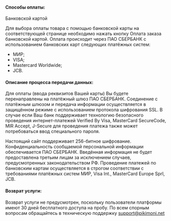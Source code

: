 #### Способы оплаты:

Банковской картой

Для выбора оплаты товара с помощью банковской карты на соответствующей странице необходимо нажать кнопку Оплата заказа банковской картой. Оплата происходит через ПАО СБЕРБАНК с использованием банковских карт следующих платёжных систем:

* МИР;
* VISA;
* Mastercard Worldwide;
* JCB.

#### Описание процесса передачи данных:

Для оплаты (ввода реквизитов Вашей карты) Вы будете перенаправлены на платёжный шлюз ПАО СБЕРБАНК. Соединение с платёжным шлюзом и передача информации осуществляется в защищённом режиме с использованием протокола шифрования SSL. В случае если Ваш банк поддерживает технологию безопасного проведения интернет-платежей Verified By Visa, MasterCard SecureCode, MIR Accept, J-Secure для проведения платежа также может потребоваться ввод специального пароля. 

Настоящий сайт поддерживает 256-битное шифрование. Конфиденциальность сообщаемой персональной информации обеспечивается ПАО СБЕРБАНК. Введённая информация не будет предоставлена третьим лицам за исключением случаев, предусмотренных законодательством РФ. Проведение платежей по банковским картам осуществляется в строгом соответствии с требованиями платёжных систем МИР, Visa Int., MasterCard Europe Sprl, JCB.

#### Возврат услуги:

Возврат услуги не предусмотрен, поскольку пользователи платформы имеют 30 дней бесплатного доступа на пробу. По всем спорным вопросам обращайтесь в техническую поддержку support@pikimoni.net

